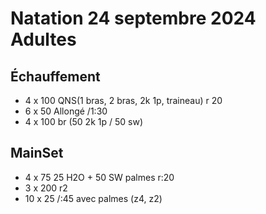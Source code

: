 # Natation 24 septembre 2024 Adultes
## Échauffement
*  4 x 100 QNS(1 bras, 2 bras, 2k 1p, traineau) r 20
*  6 x 50 Allongé /1:30
*  4 x 100 br (50 2k 1p / 50 sw)
## MainSet
* 4 x 75 25 H2O + 50 SW palmes r:20
* 3 x 200 r2
* 10 x 25 /:45 avec palmes (z4, z2)

